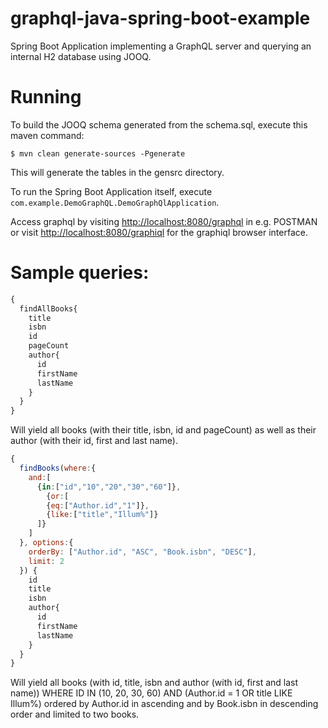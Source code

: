 # graphql-java-spring-boot-example
Spring Boot Application implementing a GraphQL server and querying an internal H2 database using JOOQ.

# Running
To build the JOOQ schema generated from the schema.sql, execute this maven command:

```$ mvn clean generate-sources -Pgenerate```

This will generate the tables in the gensrc directory.

To run the Spring Boot Application itself, execute `com.example.DemoGraphQL.DemoGraphQlApplication`.

Access graphql by visiting [http://localhost:8080/graphql](http://localhost:8080/graphql) in e.g. POSTMAN or visit [http://localhost:8080/graphiql](http://localhost:8080/graphiql) for the graphiql browser interface.

# Sample queries:

```javascript
{
  findAllBooks{
    title
    isbn
    id
    pageCount
    author{
      id
      firstName
      lastName
    }
  }
}
```
Will yield all books (with their title, isbn, id and pageCount) as well as their author (with their id, first and last name).


```javascript
{
  findBooks(where:{
    and:[
      {in:["id","10","20","30","60"]},
    	{or:[
        {eq:["Author.id","1"]},
        {like:["title","Illum%"]}
      ]}
    ]
  }, options:{
    orderBy: ["Author.id", "ASC", "Book.isbn", "DESC"],
    limit: 2
  }) {
    id
    title
    isbn
    author{
      id
      firstName
      lastName
    }
  }
}
```

Will yield all books (with id, title, isbn and author (with id, first and last name)) WHERE ID IN (10, 20, 30, 60) AND (Author.id = 1 OR title LIKE Illum%) ordered by Author.id in ascending and by Book.isbn in descending order and limited to two books.

